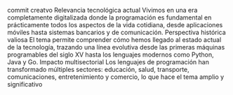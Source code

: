 commit creatvo
 Relevancia tecnológica actual
Vivimos en una era completamente digitalizada donde la programación es fundamental en prácticamente todos los aspectos de la vida cotidiana, desde aplicaciones móviles hasta sistemas bancarios y de comunicación.
Perspectiva histórica valiosa
El tema permite comprender cómo hemos llegado al estado actual de la tecnología, trazando una línea evolutiva desde las primeras máquinas programables del siglo XV hasta los lenguajes modernos como Python, Java y Go.
 Impacto multisectorial
Los lenguajes de programación han transformado múltiples sectores: educación, salud, transporte, comunicaciones, entretenimiento y comercio, lo que hace el tema amplio y significativo

